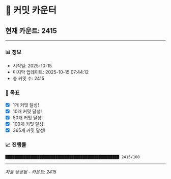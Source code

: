 # 🔢 커밋 카운터

## 현재 카운트: 2415

---

### 📊 정보
- 시작일: 2025-10-15
- 마지막 업데이트: 2025-10-15 07:44:12
- 총 커밋 수: 2415

### 🎯 목표
- [x] 1개 커밋 달성!
- [x] 10개 커밋 달성!
- [x] 50개 커밋 달성!
- [x] 100개 커밋 달성!
- [x] 365개 커밋 달성!

### 📈 진행률
```
██████████████████████████████████████████████████ 2415/100
```

---
*자동 생성됨 - 카운트: 2415*
